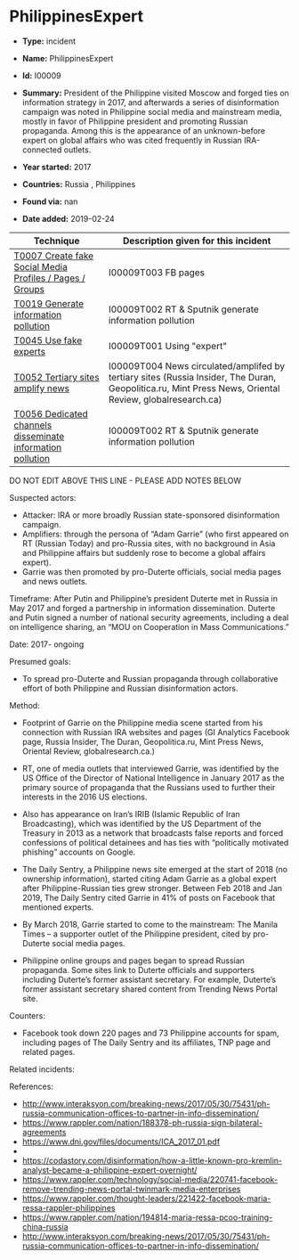 # PhilippinesExpert

* **Type:** incident

* **Name:** PhilippinesExpert

* **Id:** I00009

* **Summary:** President of the Philippine visited Moscow and forged ties on information strategy in 2017, and afterwards a series of disinformation campaign was noted in Philippine social media and mainstream media, mostly in favor of Philippine president and promoting Russian propaganda. Among this is the appearance of an unknown-before expert on global affairs who was cited frequently in Russian IRA-connected outlets. 

* **Year started:** 2017

* **Countries:** Russia , Philippines

* **Found via:** nan

* **Date added:** 2019-02-24
 

| Technique | Description given for this incident |
| --------- | ------------------------- |
| [T0007 Create fake Social Media Profiles / Pages / Groups](../techniques/T0007.md) | I00009T003 FB pages |
| [T0019 Generate information pollution](../techniques/T0019.md) | I00009T002 RT & Sputnik generate information pollution  |
| [T0045 Use fake experts](../techniques/T0045.md) | I00009T001 Using "expert" |
| [T0052 Tertiary sites amplify news](../techniques/T0052.md) | I00009T004 News circulated/amplifed by tertiary sites (Russia Insider, The Duran, Geopolitica.ru, Mint Press News, Oriental Review, globalresearch.ca) |
| [T0056 Dedicated channels disseminate information pollution](../techniques/T0056.md) | I00009T002 RT & Sputnik generate information pollution  |


DO NOT EDIT ABOVE THIS LINE - PLEASE ADD NOTES BELOW 

Suspected actors:

* Attacker: IRA or more broadly Russian state-sponsored disinformation campaign.
* Amplifiers: through the persona of “Adam Garrie” (who first appeared on RT (Russian Today) and pro-Russia sites, with no background in Asia and Philippine affairs but suddenly rose to become a global affairs expert).
* Garrie was then promoted by pro-Duterte officials, social media pages and news outlets.
 
Timeframe: After Putin and Philippine’s president Duterte met in Russia in May 2017 and forged a partnership in information dissemination. Duterte and Putin signed a number of national security agreements, including a deal on intelligence sharing, an “MOU on Cooperation in Mass Communications.”
 
Date: 2017- ongoing

Presumed goals:

* To spread pro-Duterte and Russian propaganda through collaborative effort of both Philippine and Russian disinformation actors.

Method:
 
* Footprint of Garrie on the Philippine media scene started from his connection with Russian IRA websites and pages (GI Analytics Facebook page, Russia Insider, The Duran, Geopolitica.ru, Mint Press News, Oriental Review, globalresearch.ca.)
 
* RT, one of media outlets that interviewed Garrie, was identified by the US Office of the Director of National Intelligence in January 2017 as the primary source of propaganda that the Russians used to further their interests in the 2016 US elections.
 
* Also has appearance on Iran’s IRIB (Islamic Republic of Iran Broadcasting), which was identified by the US Department of the Treasury in 2013 as a network that broadcasts false reports and forced confessions of political detainees and has ties with “politically motivated phishing” accounts on Google.
 
* The Daily Sentry, a Philippine news site emerged at the start of 2018 (no ownership information), started citing Adam Garrie as a global expert after Philippine-Russian ties grew stronger. Between Feb 2018 and Jan 2019, The Daily Sentry cited Garrie in 41% of posts on Facebook that mentioned experts.
 
* By March 2018, Garrie started to come to the mainstream: The Manila Times – a supporter outlet of the Philippine president, cited by pro-Duterte social media pages.
 
* Philippine online groups and pages began to spread Russian propaganda. Some sites link to Duterte officials and supporters including Duterte’s former assistant secretary. For example, Duterte’s former assistant secretary shared content from Trending News Portal site.
 
Counters:

* Facebook took down 220 pages and 73 Philippine accounts for spam, including pages of The Daily Sentry and its affiliates, TNP page and related pages.
 
Related incidents:

References:

* http://www.interaksyon.com/breaking-news/2017/05/30/75431/ph-russia-communication-offices-to-partner-in-info-dissemination/
* https://www.rappler.com/nation/188378-ph-russia-sign-bilateral-agreements
* https://www.dni.gov/files/documents/ICA_2017_01.pdf
* 
* https://codastory.com/disinformation/how-a-little-known-pro-kremlin-analyst-became-a-philippine-expert-overnight/
* https://www.rappler.com/technology/social-media/220741-facebook-remove-trending-news-portal-twinmark-media-enterprises
* https://www.rappler.com/thought-leaders/221422-facebook-maria-ressa-rappler-philippines
* https://www.rappler.com/nation/194814-maria-ressa-pcoo-training-china-russia
* http://www.interaksyon.com/breaking-news/2017/05/30/75431/ph-russia-communication-offices-to-partner-in-info-dissemination/

